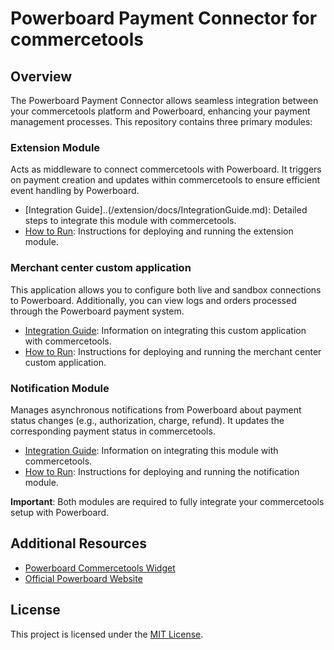 # Powerboard Payment Connector for commercetools

## Overview

The Powerboard Payment Connector allows seamless integration between your commercetools platform and Powerboard, enhancing your payment management processes. This repository contains three primary modules:

### Extension Module
Acts as middleware to connect commercetools with Powerboard. It triggers on payment creation and updates within commercetools to ensure efficient event handling by Powerboard.
- [Integration Guide]..(/extension/docs/IntegrationGuide.md): Detailed steps to integrate this module with commercetools.
- [How to Run](../extension/docs/HowToRun.md): Instructions for deploying and running the extension module.

### Merchant center custom application
This application allows you to configure both live and sandbox connections to Powerboard. Additionally, you can view logs and orders processed through the Powerboard payment system.
- [Integration Guide](../merchant-center-custom-application/docs/IntegrationGuide.md): Information on integrating this custom application with commercetools.
- [How to Run](../merchant-center-custom-application/docs/HowToRun.md): Instructions for deploying and running the merchant center custom application.


### Notification Module
Manages asynchronous notifications from Powerboard about payment status changes (e.g., authorization, charge, refund). It updates the corresponding payment status in commercetools.
- [Integration Guide](../notification/docs/IntegrationGuide.md): Information on integrating this module with commercetools.
- [How to Run](../notification/docs/HowToRun.md): Instructions for deploying and running the notification module.

**Important**: Both modules are required to fully integrate your commercetools setup with Powerboard.

## Additional Resources
- [Powerboard Commercetools Widget](https://github.com/CommBank-PowerBoard/powerboard-e-commerce-commercetools-npm)
- [Official Powerboard Website](https://www.commbank.com.au/)

## License
This project is licensed under the [MIT License](LICENSE).
